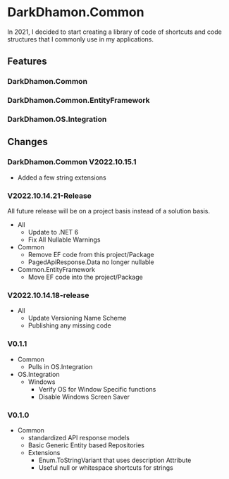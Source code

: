 # DarkDhamon.Common
In 2021, I decided to start creating a library of code of shortcuts and code structures that I commonly use in my applications.

## Features

### DarkDhamon.Common

### DarkDhamon.Common.EntityFramework

### DarkDhamon.OS.Integration

## Changes

### DarkDhamon.Common V2022.10.15.1
 - Added a few string extensions

### V2022.10.14.21-Release
All future release will be on a project basis instead of a solution basis.

- All
    - Update to .NET 6
    - Fix All Nullable Warnings
- Common
    - Remove EF code from this project/Package
    - PagedApiResponse.Data no longer nullable
- Common.EntityFramework
    - Move EF code into the project/Package

### V2022.10.14.18-release
 - All
    - Update Versioning Name Scheme
    - Publishing any missing code

### V0.1.1
- Common
    - Pulls in OS.Integration
- OS.Integration
    - Windows
        - Verify OS for Window Specific functions
        - Disable Windows Screen Saver
### V0.1.0
- Common
    - standardized API response models
    - Basic Generic Entity based Repositories
    - Extensions
        - Enum.ToStringVariant that uses description Attribute
        - Useful null or whitespace shortcuts for strings
